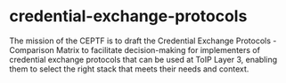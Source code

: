 # credential-exchange-protocols
 The mission of the CEPTF is to draft the Credential Exchange Protocols - Comparison Matrix to facilitate decision-making for implementers of credential exchange protocols that can be used at ToIP Layer 3, enabling them to select the right stack that meets their needs and context.
